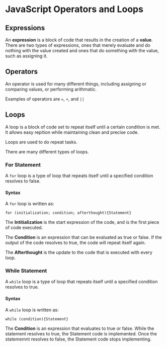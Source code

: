 # JavaScript Operators and Loops

## Expressions

An **expression** is a block of code that results in the creation of a **value**. There are two types of expressions, ones that merely evaluate and do nothing with the value created and ones that do something with the value, such as assigning it.

## Operators

An operator is used for many different things, including assigning or comparing values, or performing arithmatic.

Examples of operators are `=`, `+`, and `||`

## Loops

A loop is a block of code set to repeat itself until a certain condition is met. It allows easy repition while maintaining clean and precise code.

Loops are used to do repeat tasks.

There are many different types of loops.

### For Statement

A `for` loop is a type of loop that repeats itself until a specified condition resolves to false.

#### Syntax

A `for` loop is written as:

`for (initialization; condition; afterthought){Statement}`

The **Intitialization** is the start expression of the code, and is the first piece of code executed.

The **Condition** is an expression that can be evaluated as true or false. If the output of the code resolves to true, the code will repeat itself again.

The **Afterthought** is the update to the code that is executed with every loop.

### While Statement

A `while` loop is a type of loop that repeats itself until a specified condition resolves to true.

#### Syntax

A `while` loop is written as:

`while (condition){Statement}`

The **Condition** is an expression that evaluates to true or false. While the statement resolves to true, the Statement code is implemented. Once the statememnt resolves to false, the Statement code stops implementing.
